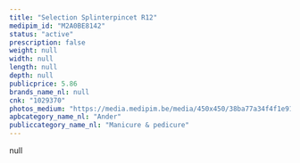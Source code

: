 ```yaml
---
title: "Selection Splinterpincet R12"
medipim_id: "M2A0BE8142"
status: "active"
prescription: false
weight: null
width: null
length: null
depth: null
publicprice: 5.86
brands_name_nl: null
cnk: "1029370"
photos_medium: "https://media.medipim.be/media/450x450/38ba77a34f4f1e91f6e84fc9368d2968e590c7dd.jpg"
apbcategory_name_nl: "Ander"
publiccategory_name_nl: "Manicure & pedicure"
---
```

null
